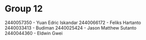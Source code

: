 # Group 12
2440057350 - Yuan Edric Iskandar
2440066172 - Feliks Hartanto
2440033413 - Budiman
2440025424 - Jason Matthew Sutanto
2440044360 - Eldwin Gwei
